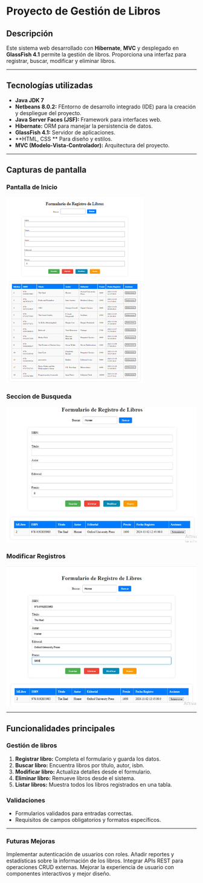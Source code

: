 # Proyecto de Gestión de Libros

## Descripción
Este sistema web desarrollado con **Hibernate**, **MVC** y desplegado en **GlassFish 4.1** permite la gestión de libros. Proporciona una interfaz para registrar, buscar, modificar y eliminar libros.

---

## Tecnologías utilizadas
- **Java JDK 7**
- **Netbeans 8.0.2:** FEntorno de desarrollo integrado (IDE) para la creación y despliegue del proyecto.
- **Java Server Faces (JSF):** Framework para interfaces web.
- **Hibernate:** ORM para manejar la persistencia de datos.
- **GlassFish 4.1:** Servidor de aplicaciones.
- **HTML, CSS ** Para diseño y estilos.
- **MVC (Modelo-Vista-Controlador):** Arquitectura del proyecto.

---

## Capturas de pantalla

### Pantalla de Inicio
![Formulario de Registro](web/images/inicio.png)

### Seccion de Busqueda
![Seccion de Busqueda](web/images/buscador.jpg)

### Modificar Registros
![Resultado de Búsqueda](web/images/modificar.jpg)

---

## Funcionalidades principales
### Gestión de libros
1. **Registrar libro:** Completa el formulario y guarda los datos.
2. **Buscar libro:** Encuentra libros por título, autor, isbn.
3. **Modificar libro:** Actualiza detalles desde el formulario.
4. **Eliminar libro:** Remueve libros desde el sistema.
5. **Listar libros:** Muestra todos los libros registrados en una tabla.

### Validaciones
- Formularios validados para entradas correctas.
- Requisitos de campos obligatorios y formatos específicos.

---
### Futuras Mejoras
Implementar autenticación de usuarios con roles.
Añadir reportes y estadísticas sobre la información de los libros.
Integrar APIs REST para operaciones CRUD externas.
Mejorar la experiencia de usuario con componentes interactivos y mejor diseño.

